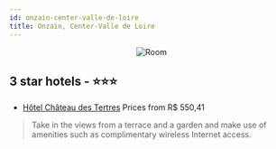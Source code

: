 ```yaml
---
id: onzain-center-valle-de-loire
title: Onzain, Center-Valle de Loire
---
```


<center><img src="https://i.travelapi.com/hotels/24000000/23930000/23928700/23928634/6755657c_z.jpg" alt="Room" /></center>


##  3 star hotels - ⭐️⭐️⭐️

-    [Hôtel Château des Tertres](https://us.hurb.com/hotels/onzain/hotel-chateau-des-tertres-JNP-JP111993?cmp=18055) Prices from R$ 550,41
   > Take in the views from a terrace and a garden and make use of amenities such as complimentary wireless Internet access.
